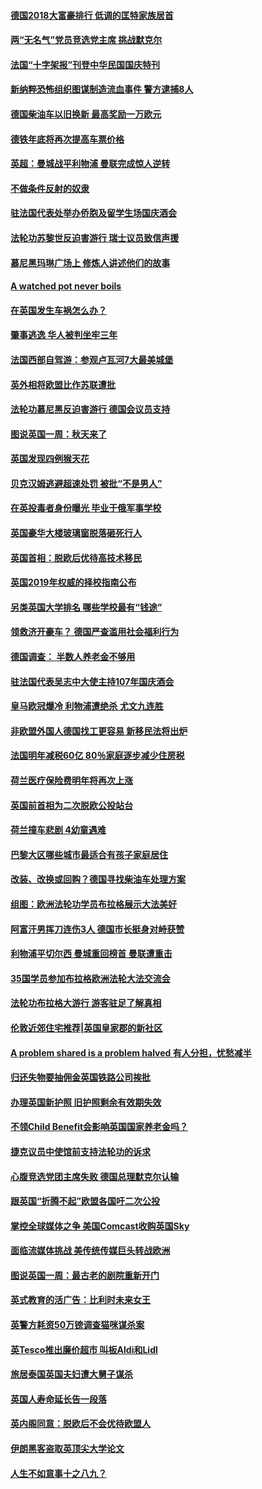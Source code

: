#### [德国2018大富豪排行 低调的匡特家族居首](../pages/nsc974/n10774023.md?t=10101832) 

#### [两“无名气”党员竞选党主席 挑战默克尔](../pages/nsc974/n10774533.md?t=10101832) 

#### [法国“十字架报”刊登中华民国国庆特刊](../pages/nsc974/n10774543.md?t=10101832) 

#### [新纳粹恐怖组织图谋制造流血事件 警方逮捕8人](../pages/nsc974/n10774321.md?t=10101832) 

#### [德国柴油车以旧换新 最高奖励一万欧元](../pages/nsc974/n10774269.md?t=10101832) 

#### [德铁年底将再次提高车票价格](../pages/nsc974/n10774155.md?t=10101832) 

#### [英超：曼城战平利物浦 曼联完成惊人逆转](../pages/nsc974/n10773638.md?t=10101832) 

#### [不做条件反射的奴隶](../pages/nsc974/n10771821.md?t=10101832) 

#### [驻法国代表处举办侨胞及留学生场国庆酒会](../pages/nsc974/n10769921.md?t=10101832) 

#### [法轮功苏黎世反迫害游行 瑞士议员致信声援](../pages/nsc974/n10767250.md?t=10101832) 

#### [慕尼黑玛琳广场上 修炼人讲述他们的故事](../pages/nsc974/n10762990.md?t=10101832) 

#### [A watched pot never boils](../pages/nsc974/n10763822.md?t=10101832) 

#### [在英国发生车祸怎么办？](../pages/nsc974/n10763811.md?t=10101832) 

#### [肇事逃逸 华人被判坐牢三年](../pages/nsc974/n10763799.md?t=10101832) 

#### [法国西部自驾游：参观卢瓦河7大最美城堡](../pages/nsc974/n10760218.md?t=10101832) 

#### [英外相将欧盟比作苏联遭批](../pages/nsc974/n10761274.md?t=10101832) 

#### [法轮功慕尼黑反迫害游行 德国会议员支持](../pages/nsc974/n10760664.md?t=10101832) 

#### [图说英国一周：秋天来了](../pages/nsc974/n10761380.md?t=10101832) 

#### [英国发现四例猴天花](../pages/nsc974/n10761362.md?t=10101832) 

#### [贝克汉姆逃避超速处罚 被批“不是男人”](../pages/nsc974/n10761349.md?t=10101832) 

#### [在英投毒者身份曝光 毕业于俄军事学校](../pages/nsc974/n10761338.md?t=10101832) 

#### [英国豪华大楼玻璃窗脱落砸死行人](../pages/nsc974/n10761334.md?t=10101832) 

#### [英国首相：脱欧后优待高技术移民](../pages/nsc974/n10761323.md?t=10101832) 

#### [英国2019年权威的择校指南公布](../pages/nsc974/n10761253.md?t=10101832) 

#### [另类英国大学排名 哪些学校最有“钱途”](../pages/nsc974/n10760972.md?t=10101832) 

#### [领救济开豪车？ 德国严查滥用社会福利行为](../pages/nsc974/n10760730.md?t=10101832) 

#### [德国调查：  半数人养老金不够用](../pages/nsc974/n10760552.md?t=10101832) 

#### [驻法国代表吴志中大使主持107年国庆酒会](../pages/nsc974/n10760458.md?t=10101832) 

#### [皇马欧冠爆冷 利物浦遭绝杀 尤文九连胜](../pages/nsc974/n10759476.md?t=10101832) 

#### [非欧盟外国人德国找工更容易 新移民法将出炉](../pages/nsc974/n10758904.md?t=10101832) 

#### [法国明年减税60亿 80％家庭逐步减少住房税](../pages/nsc974/n10758112.md?t=10101832) 

#### [荷兰医疗保险费明年将再次上涨](../pages/nsc974/n10758614.md?t=10101832) 

#### [英国前首相为二次脱欧公投站台](../pages/nsc974/n10756382.md?t=10101832) 

#### [荷兰撞车悲剧 4幼童遇难](../pages/nsc974/n10758529.md?t=10101832) 

#### [巴黎大区哪些城市最适合有孩子家庭居住](../pages/nsc974/n10758451.md?t=10101832) 

#### [改装、改换或回购？德国寻找柴油车处理方案](../pages/nsc974/n10755781.md?t=10101832) 

#### [组图：欧洲法轮功学员布拉格展示大法美好](../pages/nsc974/n10756084.md?t=10101832) 

#### [阿富汗男挥刀连伤3人 德国市长挺身对峙获赞](../pages/nsc974/n10755624.md?t=10101832) 

#### [利物浦平切尔西 曼城重回榜首 曼联遭重击](../pages/nsc974/n10752442.md?t=10101832) 

#### [35国学员参加布拉格欧洲法轮大法交流会](../pages/nsc974/n10751371.md?t=10101832) 

#### [法轮功布拉格大游行 游客驻足了解真相](../pages/nsc974/n10749360.md?t=10101832) 

#### [伦敦近郊住宅推荐|英国皇家郡的新社区](../pages/nsc974/n10748402.md?t=10101832) 

#### [A problem shared is a problem halved 有人分担，忧愁减半](../pages/nsc974/n10748007.md?t=10101832) 

#### [归还失物要抽佣金英国铁路公司挨批](../pages/nsc974/n10747998.md?t=10101832) 

#### [办理英国新护照 旧护照剩余有效期失效](../pages/nsc974/n10747991.md?t=10101832) 

#### [不领Child Benefit会影响英国国家养老金吗？](../pages/nsc974/n10747977.md?t=10101832) 

#### [捷克议员中使馆前支持法轮功的诉求](../pages/nsc974/n10747691.md?t=10101832) 

#### [心腹竞选党团主席失败 德国总理默克尔认输](../pages/nsc974/n10746576.md?t=10101832) 

#### [跟英国“折腾不起”欧盟各国吁二次公投](../pages/nsc974/n10746245.md?t=10101832) 

#### [掌控全球媒体之争 美国Comcast收购英国Sky](../pages/nsc974/n10746184.md?t=10101832) 

#### [面临流媒体挑战 美传统传媒巨头转战欧洲](../pages/nsc974/n10746233.md?t=10101832) 

#### [图说英国一周：最古老的剧院重新开门](../pages/nsc974/n10746284.md?t=10101832) 

#### [英式教育的活广告：比利时未来女王](../pages/nsc974/n10746280.md?t=10101832) 

#### [英警方耗资50万镑调查猫咪谋杀案](../pages/nsc974/n10746272.md?t=10101832) 

#### [英Tesco推出廉价超市 叫板Aldi和Lidl](../pages/nsc974/n10746265.md?t=10101832) 

#### [旅居泰国英国夫妇遭大舅子谋杀](../pages/nsc974/n10746263.md?t=10101832) 

#### [英国人寿命延长告一段落](../pages/nsc974/n10746259.md?t=10101832) 

#### [英内阁同意：脱欧后不会优待欧盟人](../pages/nsc974/n10746255.md?t=10101832) 

#### [伊朗黑客盗取英顶尖大学论文](../pages/nsc974/n10746250.md?t=10101832) 

#### [人生不如意事十之八九？](../pages/nsc974/n10745399.md?t=10101832) 

